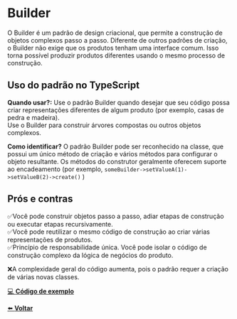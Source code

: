 # Builder
O Builder é um padrão de design criacional, que permite a construção de objetos complexos passo a passo.
Diferente de outros padrões de criação, o Builder não exige que os produtos tenham uma interface comum. Isso torna possível produzir produtos diferentes usando o mesmo processo de construção.

## Uso do padrão no TypeScript

**Quando usar?:** 
Use o padrão Builder quando desejar que seu código possa criar representações diferentes de algum produto (por exemplo, casas de pedra e madeira). <br/>
Use o Builder para construir árvores compostas ou outros objetos complexos.<br/>

**Como identificar?**
O padrão Builder pode ser reconhecido na classe, que possui um único método de criação e vários métodos para configurar o objeto resultante. Os métodos do construtor geralmente oferecem suporte ao encadeamento (por exemplo, `someBuilder->setValueA(1)->setValueB(2)->create()` )


## Prós e contras

✅Você pode construir objetos passo a passo, adiar etapas de construção ou executar etapas recursivamente.<br />
✅Você pode reutilizar o mesmo código de construção ao criar várias representações de produtos.<br />
✅Princípio de responsabilidade única. Você pode isolar o código de construção complexo da lógica de negócios do produto.

❌A complexidade geral do código aumenta, pois o padrão requer a criação de várias novas classes.

[ 💻 **Código de exemplo** ](index.ts) <br/>

[ ⬅️ **Voltar**](../../README.md)